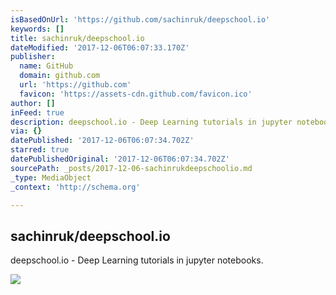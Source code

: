 ```yaml
---
isBasedOnUrl: 'https://github.com/sachinruk/deepschool.io'
keywords: []
title: sachinruk/deepschool.io
dateModified: '2017-12-06T06:07:33.170Z'
publisher:
  name: GitHub
  domain: github.com
  url: 'https://github.com'
  favicon: 'https://assets-cdn.github.com/favicon.ico'
author: []
inFeed: true
description: deepschool.io - Deep Learning tutorials in jupyter notebooks.
via: {}
datePublished: '2017-12-06T06:07:34.702Z'
starred: true
datePublishedOriginal: '2017-12-06T06:07:34.702Z'
sourcePath: _posts/2017-12-06-sachinrukdeepschoolio.md
_type: MediaObject
_context: 'http://schema.org'

---
```

<article style=""><h1>sachinruk/deepschool.io</h1><p>deepschool.io - Deep Learning tutorials in jupyter notebooks.</p><img src="https://camo.githubusercontent.com/4eb3497ad44c15d1d2a4fccb71175dcf2fa4e08a/68747470733a2f2f646c2e64726f70626f7875736572636f6e74656e742e636f6d2f732f356b756262673462767a306964776e2f686967685f7265736f6c7574696f6e2e6a7067" /></article>